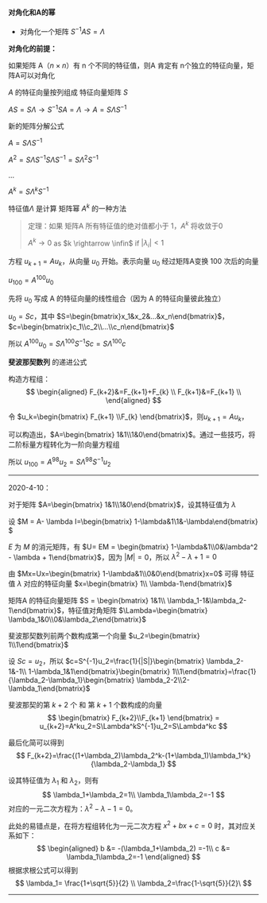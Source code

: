 #### 对角化和A的幂

- 对角化一个矩阵 $S^{-1}AS=\Lambda$



**对角化的前提：**

如果矩阵 A（$n \times n$）有 n 个不同的特征值，则A 肯定有 n个独立的特征向量，矩阵A可以对角化



$A$ 的特征向量按列组成 特征向量矩阵 $S$



$AS = S\Lambda \rightarrow S^{-1}SA=\Lambda \rightarrow A=S\Lambda S^{-1}$



新的矩阵分解公式

$A= S\Lambda S^{-1}$

$A^2=S\Lambda S^{-1}S\Lambda S^{-1}=S\Lambda ^2S^{-1}$

...

$A^k=S\Lambda ^kS^{-1}$



特征值$\Lambda$ 是计算 矩阵幂 $A^k$ 的一种方法



> 定理：如果 矩阵A 所有特征值的绝对值都小于 1，$A^k$ 将收敛于0
>
> $A^k \rightarrow 0$ as $k \rightarrow \infin$ if $|\lambda_i| < 1$



方程 $u_{k+1}=Au_k$，从向量 $u_0$ 开始。表示向量 $u_0$ 经过矩阵A变换 100 次后的向量

$u_{100} = A^{100}u_0$

先将 $u_0$ 写成 A 的特征向量的线性组合（因为 A 的特征向量彼此独立）

$u_0=Sc$，其中 $S=\begin{bmatrix}x_1&x_2&...&x_n\end{bmatrix}$，$c=\begin{bmatrix}c_1\\c_2\\...\\c_n\end{bmatrix}$

所以 $A^{100}u_0 = S\Lambda ^{100}S^{-1}Sc = S\Lambda^{100}c$



**斐波那契数列** 的递进公式

构造方程组：
$$
\begin{aligned}
F_{k+2}&=F_{k+1}+F_{k} \\
F_{k+1}&=F_{k+1} \\
\end{aligned}
$$


令 $u_k=\begin{bmatrix} F_{k+1} \\F_{k} \end{bmatrix}$，则$u_{k+1}=Au_k$，

可以构造出，$A=\begin{bmatrix} 1&1\\1&0\end{bmatrix}$。通过一些技巧，将二阶标量方程转化为一阶向量方程组

所以 $u_{100}=A^{98}u_2 = S\Lambda^{98}S^{-1}u_2$



---

2020-4-10：

对于矩阵 $A=\begin{bmatrix} 1&1\\1&0\end{bmatrix}$，设其特征值为 $\lambda$

设 $M = A- \lambda I=\begin{bmatrix} 1-\lambda&1\\1&-\lambda\end{bmatrix} $

$E$ 为 $M$ 的消元矩阵，有 $U= EM = \begin{bmatrix} 1-\lambda&1\\0&\lambda^2 - \lambda + 1\end{bmatrix}$，因为 $|M|=0$，所以 $\lambda^2 - \lambda + 1 =0$

由 $Mx=Ux=\begin{bmatrix} 1-\lambda&1\\0&0\end{bmatrix}x=0$ 可得 特征值 $\lambda$ 对应的特征向量 $x=\begin{bmatrix} 1\\ \lambda-1\end{bmatrix}$



矩阵A 的特征向量矩阵 $S = \begin{bmatrix} 1&1\\ \lambda_1-1&\lambda_2-1\end{bmatrix}$，特征值对角矩阵 $\Lambda=\begin{bmatrix} \lambda_1&0\\0&\lambda_2\end{bmatrix}$

斐波那契数列前两个数构成第一个向量 $u_2=\begin{bmatrix} 1\\1\end{bmatrix}$

设 $Sc=u_2$，所以 $c=S^{-1}u_2=\frac{1}{|S|}\begin{bmatrix} \lambda_2-1&-1\\ 1-\lambda_1&1\end{bmatrix}\begin{bmatrix} 1\\1\end{bmatrix}=\frac{1}{\lambda_2-\lambda_1}\begin{bmatrix} \lambda_2-2\\2-\lambda_1\end{bmatrix}$

斐波那契的第 $k+2$ 个 和 第 $k+1$ 个数构成的向量 
$$
\begin{bmatrix} F_{k+2}\\F_{k+1} \end{bmatrix} = u_{k+2}=A^ku_2=S\Lambda^kS^{-1}u_2=S\Lambda^kc
$$


最后化简可以得到
$$
F_{k+2}=\frac{(1+\lambda_2)\lambda_2^k-(1+\lambda_1)\lambda_1^k}{\lambda_2-\lambda_1}
$$




设其特征值为 $\lambda_1$ 和 $\lambda_2$，则有 
$$
\lambda_1+\lambda_2=1\\
\lambda_1\lambda_2=-1
$$
对应的一元二次方程为：$\lambda^2-\lambda-1=0$。

此处的易错点是，在将方程组转化为一元二次方程 $x^2 + bx +c = 0$ 时，其对应关系如下：
$$
\begin{aligned}
b &= -(\lambda_1+\lambda_2) =-1\\
c &= \lambda_1\lambda_2=-1
\end{aligned}
$$
根据求根公式可以得到
$$
\lambda_1= \frac{1+\sqrt{5}}{2} \\
\lambda_2=\frac{1-\sqrt{5}}{2}\
$$

---







